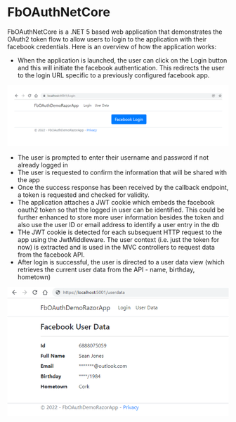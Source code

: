 # FbOAuthNetCore 

FbOAuthNetCore is a .NET 5 based web application that demonstrates the OAuth2 token flow to allow users to login to the application with their facebook credentials. Here is an overview of how the application works: 
- When the application is launched, the user can click on the Login button and this will initiate the facebook authentication. This redirects the user to the login URL specific to a previously configured facebook app. 

![Screenshot](screenshots/login1.png)

- The user is prompted to enter their username and password if not already logged in
- The user is requested to confirm the information that will be shared with the app
- Once the success response has been received by the callback endpoint, a token is requested and checked for validity. 
- The application attaches a JWT cookie which embeds the facebook oauth2 token so that the logged in user can be identified. This could be further enhanced to store more user information besides the token and also use the user ID or email address to identify a user entry in the db
- THe JWT cookie is detected for each subsequent HTTP request to the app using the JwtMiddleware. The user context (i.e. just the token for now) is extracted and is used in the MVC controllers to request data from the facebook API.
- After login is successful, the user is directed to a user data view (which retrieves the current user data from the API - name, birthday, hometown)

![Screenshot](screenshots/data2.png)
